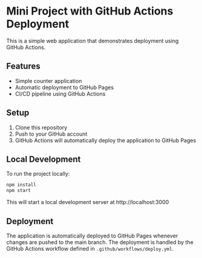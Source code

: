 # Mini Project with GitHub Actions Deployment

This is a simple web application that demonstrates deployment using GitHub Actions.

## Features

- Simple counter application
- Automatic deployment to GitHub Pages
- CI/CD pipeline using GitHub Actions

## Setup

1. Clone this repository
2. Push to your GitHub account
3. GitHub Actions will automatically deploy the application to GitHub Pages

## Local Development

To run the project locally:

```bash
npm install
npm start
```

This will start a local development server at http://localhost:3000

## Deployment

The application is automatically deployed to GitHub Pages whenever changes are pushed to the main branch. The deployment is handled by the GitHub Actions workflow defined in `.github/workflows/deploy.yml`.
